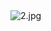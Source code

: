 <html>
  <head>
    <meta name="naver-site-verification" content="32f4ac1a8dba5d64a8ae89b43ef6db6b8c91a20a" />
  </head>
  <body>
    <img alt="2.jpg">
  </body>
</html>
